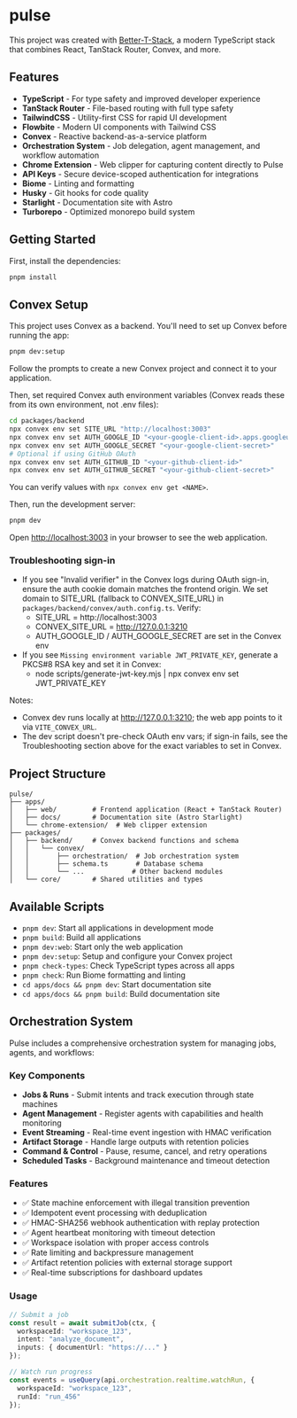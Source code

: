 # pulse

This project was created with [Better-T-Stack](https://github.com/AmanVarshney01/create-better-t-stack), a modern TypeScript stack that combines React, TanStack Router, Convex, and more.

## Features

- **TypeScript** - For type safety and improved developer experience
- **TanStack Router** - File-based routing with full type safety
- **TailwindCSS** - Utility-first CSS for rapid UI development
- **Flowbite** - Modern UI components with Tailwind CSS
- **Convex** - Reactive backend-as-a-service platform
- **Orchestration System** - Job delegation, agent management, and workflow automation
- **Chrome Extension** - Web clipper for capturing content directly to Pulse
- **API Keys** - Secure device-scoped authentication for integrations
- **Biome** - Linting and formatting
- **Husky** - Git hooks for code quality
- **Starlight** - Documentation site with Astro
- **Turborepo** - Optimized monorepo build system

## Getting Started

First, install the dependencies:

```bash
pnpm install
```

## Convex Setup

This project uses Convex as a backend. You'll need to set up Convex before running the app:

```bash
pnpm dev:setup
```

Follow the prompts to create a new Convex project and connect it to your application.

Then, set required Convex auth environment variables (Convex reads these from its own environment, not .env files):

```bash
cd packages/backend
npx convex env set SITE_URL "http://localhost:3003"
npx convex env set AUTH_GOOGLE_ID "<your-google-client-id>.apps.googleusercontent.com"
npx convex env set AUTH_GOOGLE_SECRET "<your-google-client-secret>"
# Optional if using GitHub OAuth
npx convex env set AUTH_GITHUB_ID "<your-github-client-id>"
npx convex env set AUTH_GITHUB_SECRET "<your-github-client-secret>"
```

You can verify values with `npx convex env get <NAME>`.

Then, run the development server:

```bash
pnpm dev
```

Open [http://localhost:3003](http://localhost:3003) in your browser to see the web application.
### Troubleshooting sign-in

- If you see "Invalid verifier" in the Convex logs during OAuth sign-in, ensure the auth cookie domain matches the frontend origin. We set domain to SITE_URL (fallback to CONVEX_SITE_URL) in `packages/backend/convex/auth.config.ts`. Verify:
  - SITE_URL = http://localhost:3003
  - CONVEX_SITE_URL = http://127.0.0.1:3210
  - AUTH_GOOGLE_ID / AUTH_GOOGLE_SECRET are set in the Convex env
- If you see `Missing environment variable JWT_PRIVATE_KEY`, generate a PKCS#8 RSA key and set it in Convex:
  - node scripts/generate-jwt-key.mjs | npx convex env set JWT_PRIVATE_KEY

Notes:
- Convex dev runs locally at http://127.0.0.1:3210; the web app points to it via `VITE_CONVEX_URL`.
- The dev script doesn't pre-check OAuth env vars; if sign-in fails, see the Troubleshooting section above for the exact variables to set in Convex.



## Project Structure

```
pulse/
├── apps/
│   ├── web/         # Frontend application (React + TanStack Router)
│   ├── docs/        # Documentation site (Astro Starlight)
│   └── chrome-extension/  # Web clipper extension
├── packages/
│   ├── backend/     # Convex backend functions and schema
│   │   └── convex/
│   │       ├── orchestration/  # Job orchestration system
│   │       ├── schema.ts       # Database schema
│   │       └── ...            # Other backend modules
│   └── core/        # Shared utilities and types
```

## Available Scripts

- `pnpm dev`: Start all applications in development mode
- `pnpm build`: Build all applications
- `pnpm dev:web`: Start only the web application
- `pnpm dev:setup`: Setup and configure your Convex project
- `pnpm check-types`: Check TypeScript types across all apps
- `pnpm check`: Run Biome formatting and linting
- `cd apps/docs && pnpm dev`: Start documentation site
- `cd apps/docs && pnpm build`: Build documentation site

## Orchestration System

Pulse includes a comprehensive orchestration system for managing jobs, agents, and workflows:

### Key Components

- **Jobs & Runs** - Submit intents and track execution through state machines
- **Agent Management** - Register agents with capabilities and health monitoring
- **Event Streaming** - Real-time event ingestion with HMAC verification
- **Artifact Storage** - Handle large outputs with retention policies
- **Command & Control** - Pause, resume, cancel, and retry operations
- **Scheduled Tasks** - Background maintenance and timeout detection

### Features

- ✅ State machine enforcement with illegal transition prevention
- ✅ Idempotent event processing with deduplication
- ✅ HMAC-SHA256 webhook authentication with replay protection
- ✅ Agent heartbeat monitoring with timeout detection
- ✅ Workspace isolation with proper access controls
- ✅ Rate limiting and backpressure management
- ✅ Artifact retention policies with external storage support
- ✅ Real-time subscriptions for dashboard updates

### Usage

```typescript
// Submit a job
const result = await submitJob(ctx, {
  workspaceId: "workspace_123",
  intent: "analyze_document", 
  inputs: { documentUrl: "https://..." }
});

// Watch run progress
const events = useQuery(api.orchestration.realtime.watchRun, {
  workspaceId: "workspace_123",
  runId: "run_456"
});
```
